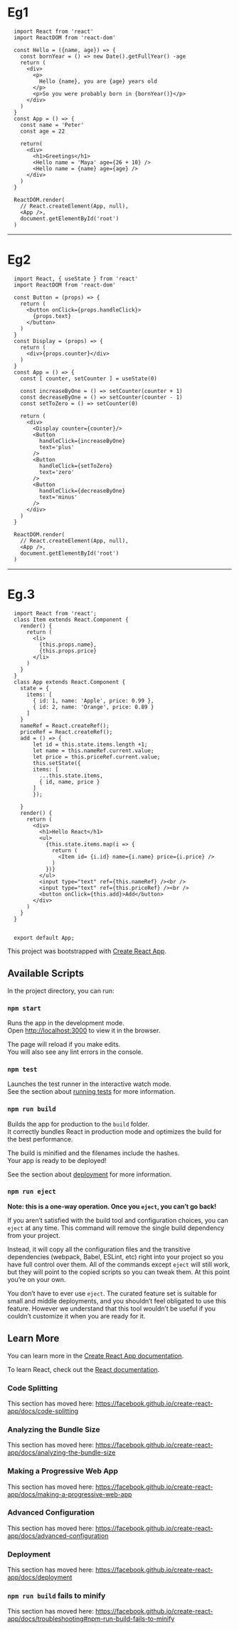 Eg1
====
      import React from 'react'
      import ReactDOM from 'react-dom'

      const Hello = ({name, age}) => {
        const bornYear = () => new Date().getFullYear() -age
        return (
          <div>
            <p>
              Hello {name}, you are {age} years old
            </p>
            <p>So you were probably born in {bornYear()}</p>
          </div>
        )
      }
      const App = () => {
        const name = 'Peter'
        const age = 22

        return(
          <div>
            <h1>Greetings</h1>
            <Hello name = 'Maya' age={26 + 10} />
            <Hello name = {name} age={age} />
          </div>
        )
      }

      ReactDOM.render(
        // React.createElement(App, null),
        <App />,
        document.getElementById('root')
      )
-------------------------------------------------------------------------

Eg2
======
      import React, { useState } from 'react'
      import ReactDOM from 'react-dom'

      const Button = (props) => {
        return (
          <button onClick={props.handleClick}>
            {props.text}
          </button>
        )
      }
      const Display = (props) => {
        return (
          <div>{props.counter}</div>
        )
      }
      const App = () => {
        const [ counter, setCounter ] = useState(0)

        const increaseByOne = () => setCounter(counter + 1)
        const decreaseByOne = () => setCounter(counter - 1)
        const setToZero = () => setCounter(0)

        return (
          <div>
            <Display counter={counter}/>
            <Button
              handleClick={increaseByOne}
              text='plus'
            />
            <Button
              handleClick={setToZero}
              text='zero'
            />     
            <Button
              handleClick={decreaseByOne}
              text='minus'
            />           
          </div>
        )
      }

      ReactDOM.render(
        // React.createElement(App, null),
        <App />,
        document.getElementById('root')
      )
-------------------------------------------------------------------------------------------------------
Eg.3
=====
      import React from 'react';
      class Item extends React.Component {
        render() {
          return (
            <li>
              {this.props.name},
              {this.props.price}
            </li>
          )
        }
      }
      class App extends React.Component {
        state = {
          items: [
            { id: 1, name: 'Apple', price: 0.99 },
            { id: 2, name: 'Orange', price: 0.89 }
          ]
        }
        nameRef = React.createRef();
        priceRef = React.createRef();
        add = () => {
            let id = this.state.items.length +1;
            let name = this.nameRef.current.value;
            let price = this.priceRef.current.value;
            this.setState({
            items: [
              ...this.state.items,
              { id, name, price }
            ]
            });

        }
        render() {
          return (
            <div>
              <h1>Hello React</h1>
              <ul>
                {this.state.items.map(i => {
                  return (
                    <Item id= {i.id} name={i.name} price={i.price} />
                  )
                })}
              </ul>
              <input type="text" ref={this.nameRef} /><br />
              <input type="text" ref={this.priceRef} /><br />
              <button onClick={this.add}>Add</button>
            </div>
          )
        }
      }


      export default App;


This project was bootstrapped with [Create React App](https://github.com/facebook/create-react-app).

## Available Scripts

In the project directory, you can run:

### `npm start`

Runs the app in the development mode.<br />
Open [http://localhost:3000](http://localhost:3000) to view it in the browser.

The page will reload if you make edits.<br />
You will also see any lint errors in the console.

### `npm test`

Launches the test runner in the interactive watch mode.<br />
See the section about [running tests](https://facebook.github.io/create-react-app/docs/running-tests) for more information.

### `npm run build`

Builds the app for production to the `build` folder.<br />
It correctly bundles React in production mode and optimizes the build for the best performance.

The build is minified and the filenames include the hashes.<br />
Your app is ready to be deployed!

See the section about [deployment](https://facebook.github.io/create-react-app/docs/deployment) for more information.

### `npm run eject`

**Note: this is a one-way operation. Once you `eject`, you can’t go back!**

If you aren’t satisfied with the build tool and configuration choices, you can `eject` at any time. This command will remove the single build dependency from your project.

Instead, it will copy all the configuration files and the transitive dependencies (webpack, Babel, ESLint, etc) right into your project so you have full control over them. All of the commands except `eject` will still work, but they will point to the copied scripts so you can tweak them. At this point you’re on your own.

You don’t have to ever use `eject`. The curated feature set is suitable for small and middle deployments, and you shouldn’t feel obligated to use this feature. However we understand that this tool wouldn’t be useful if you couldn’t customize it when you are ready for it.

## Learn More

You can learn more in the [Create React App documentation](https://facebook.github.io/create-react-app/docs/getting-started).

To learn React, check out the [React documentation](https://reactjs.org/).

### Code Splitting

This section has moved here: https://facebook.github.io/create-react-app/docs/code-splitting

### Analyzing the Bundle Size

This section has moved here: https://facebook.github.io/create-react-app/docs/analyzing-the-bundle-size

### Making a Progressive Web App

This section has moved here: https://facebook.github.io/create-react-app/docs/making-a-progressive-web-app

### Advanced Configuration

This section has moved here: https://facebook.github.io/create-react-app/docs/advanced-configuration

### Deployment

This section has moved here: https://facebook.github.io/create-react-app/docs/deployment

### `npm run build` fails to minify

This section has moved here: https://facebook.github.io/create-react-app/docs/troubleshooting#npm-run-build-fails-to-minify
